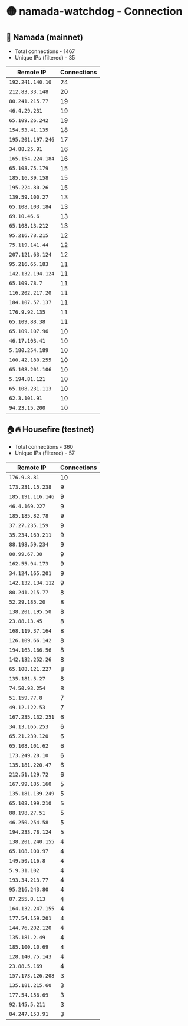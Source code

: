 # 🟡 namada-watchdog - Connection

## 🚀 Namada (mainnet)
- Total connections - 1467
- Unique IPs (filtered) - 35

| Remote IP | Connections |
|-----------|-------------|
| `192.241.140.10` | 24 |
| `212.83.33.148` | 20 |
| `80.241.215.77` | 19 |
| `46.4.29.231` | 19 |
| `65.109.26.242` | 19 |
| `154.53.41.135` | 18 |
| `195.201.197.246` | 17 |
| `34.88.25.91` | 16 |
| `165.154.224.184` | 16 |
| `65.108.75.179` | 15 |
| `185.16.39.158` | 15 |
| `195.224.80.26` | 15 |
| `139.59.100.27` | 13 |
| `65.108.103.184` | 13 |
| `69.10.46.6` | 13 |
| `65.108.13.212` | 13 |
| `95.216.78.215` | 12 |
| `75.119.141.44` | 12 |
| `207.121.63.124` | 12 |
| `95.216.65.183` | 11 |
| `142.132.194.124` | 11 |
| `65.109.78.7` | 11 |
| `116.202.217.20` | 11 |
| `184.107.57.137` | 11 |
| `176.9.92.135` | 11 |
| `65.109.88.38` | 11 |
| `65.109.107.96` | 10 |
| `46.17.103.41` | 10 |
| `5.180.254.189` | 10 |
| `100.42.180.255` | 10 |
| `65.108.201.106` | 10 |
| `5.194.81.121` | 10 |
| `65.108.231.113` | 10 |
| `62.3.101.91` | 10 |
| `94.23.15.200` | 10 |

## 🏠🔥 Housefire (testnet)

- Total connections - 360
- Unique IPs (filtered) - 57

| Remote IP | Connections |
|-----------|-------------|
| `176.9.8.81` | 10 |
| `173.231.15.238` | 9 |
| `185.191.116.146` | 9 |
| `46.4.169.227` | 9 |
| `185.185.82.78` | 9 |
| `37.27.235.159` | 9 |
| `35.234.169.211` | 9 |
| `88.198.59.234` | 9 |
| `88.99.67.38` | 9 |
| `162.55.94.173` | 9 |
| `34.124.165.201` | 9 |
| `142.132.134.112` | 9 |
| `80.241.215.77` | 8 |
| `52.29.185.20` | 8 |
| `138.201.195.50` | 8 |
| `23.88.13.45` | 8 |
| `168.119.37.164` | 8 |
| `126.109.66.142` | 8 |
| `194.163.166.56` | 8 |
| `142.132.252.26` | 8 |
| `65.108.121.227` | 8 |
| `135.181.5.27` | 8 |
| `74.50.93.254` | 8 |
| `51.159.77.8` | 7 |
| `49.12.122.53` | 7 |
| `167.235.132.251` | 6 |
| `34.13.165.253` | 6 |
| `65.21.239.120` | 6 |
| `65.108.101.62` | 6 |
| `173.249.28.10` | 6 |
| `135.181.220.47` | 6 |
| `212.51.129.72` | 6 |
| `167.99.185.160` | 5 |
| `135.181.139.249` | 5 |
| `65.108.199.210` | 5 |
| `88.198.27.51` | 5 |
| `46.250.254.58` | 5 |
| `194.233.78.124` | 5 |
| `138.201.240.155` | 4 |
| `65.108.100.97` | 4 |
| `149.50.116.8` | 4 |
| `5.9.31.102` | 4 |
| `193.34.213.77` | 4 |
| `95.216.243.80` | 4 |
| `87.255.8.113` | 4 |
| `164.132.247.155` | 4 |
| `177.54.159.201` | 4 |
| `144.76.202.120` | 4 |
| `135.181.2.49` | 4 |
| `185.100.10.69` | 4 |
| `128.140.75.143` | 4 |
| `23.88.5.169` | 4 |
| `157.173.126.208` | 3 |
| `135.181.215.60` | 3 |
| `177.54.156.69` | 3 |
| `92.145.5.211` | 3 |
| `84.247.153.91` | 3 |

